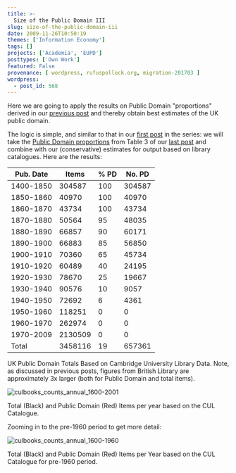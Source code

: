 ```yaml
---
title: >-
  Size of the Public Domain III
slug: size-of-the-public-domain-iii
date: 2009-11-26T10:50:19
themes: ['Information Economy']
tags: []
projects: ['Academia', 'EUPD']
posttypes: ['Own Work']
featured: False
provenance: [ wordpress, rufuspollock.org, migration-201703 ]
wordpress:
  - post_id: 568
---
```


Here we are going to apply the results on Public Domain "proportions" derived in our [previous post](http://www.rufuspollock.org/2009/07/16/size-of-the-public-domain-ii/) and thereby obtain best estimates of the UK public domain.

[size-ii]: http://www.rufuspollock.org/2009/07/16/size-of-the-public-domain-ii/

The logic is simple, and similar to that in our [first post](...) in the series: we will take the [Public Domain proportions](http://www.rufuspollock.org/2009/07/16/size-of-the-public-domain-ii/#pd-proportions) from Table 3 of our [last post](size-ii) and combine with our (conservative) estimates for output based on library catalogues. Here are the results:

<table class="data">
  <thead>
    <tr><th>Pub. Date</th><th>Items</th><th>% PD</th><th>No. PD</th></tr></thead>
  <tbody>
    <tr><td>1400-1850</td><td>304587</td><td>100</td><td>304587</td></tr>
    <tr><td>1850-1860</td><td>40970</td><td>100</td><td>40970</td></tr>
    <tr><td>1860-1870</td><td>43734</td><td>100</td><td>43734</td></tr>
    <tr><td>1870-1880</td><td>50564</td><td>95</td><td>48035</td></tr>
    <tr><td>1880-1890</td><td>66857</td><td>90</td><td>60171</td></tr>
    <tr><td>1890-1900</td><td>66883</td><td>85</td><td>56850</td></tr>
    <tr><td>1900-1910</td><td>70360</td><td>65</td><td>45734</td></tr>
    <tr><td>1910-1920</td><td>60489</td><td>40</td><td>24195</td></tr>
    <tr><td>1920-1930</td><td>78670</td><td>25</td><td>19667</td></tr>
    <tr><td>1930-1940</td><td>90576</td><td>10</td><td>9057</td></tr>
    <tr><td>1940-1950</td><td>72692</td><td>6</td><td>4361</td></tr>
    <tr><td>1950-1960</td><td>118251</td><td>0</td><td>0</td></tr>
    <tr><td>1960-1970</td><td>262974</td><td>0</td><td>0</td></tr>
    <tr><td>1970-2009</td><td>2130509</td><td>0</td><td>0</td></tr>
    <tr><td>Total</td><td>3458116</td><td>19</td><td>657361</td></tr>
  </tbody>
</table>
<p class="caption">UK Public Domain Totals Based on Cambridge University Library Data. Note, as discussed in previous posts, figures from British Library are approximately 3x larger (both for Public Domain and total items).</p>

<img src="http://www.rufuspollock.org/wp-content/uploads/2010/05/culbooks_counts_annual_1600-2001.png" alt="culbooks_counts_annual_1600-2001" title="culbooks_counts_annual_1600-2001" class="displayed" />
<p class="caption">Total (Black) and Public Domain (Red) Items per year based on the CUL Catalogue.</p>

Zooming in to the pre-1960 period to get more detail:

<img src="http://www.rufuspollock.org/wp-content/uploads/2010/05/culbooks_counts_annual_1600-1960.png" alt="culbooks_counts_annual_1600-1960" title="culbooks_counts_annual_1600-1960" class="displayed" />
<p class="caption">Total (Black) and Public Domain (Red) Items per Year based on the CUL Catalogue for pre-1960 period.</p>



